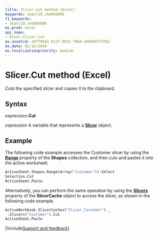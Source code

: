 ```yaml
---
title: Slicer.Cut method (Excel)
keywords: vbaxl10.chm905090
f1_keywords:
- vbaxl10.chm905090
ms.prod: excel
api_name:
- Excel.Slicer.Cut
ms.assetid: a8778661-612f-0031-78b0-d59bb87fdf62
ms.date: 05/16/2019
ms.localizationpriority: medium
---
```



# Slicer.Cut method (Excel)

Cuts the specified slicer and copies it to the clipboard.


## Syntax

_expression_.**Cut**

_expression_ A variable that represents a **[Slicer](Excel.Slicer.md)** object.


## Example

The following code example accesses the Customer slicer by using the **[Range](Excel.Shapes.Range.md)** property of the **Shapes** collection, and then cuts and pastes it into the active worksheet.

```vb
ActiveSheet.Shapes.Range(Array("Customer")).Select 
Selection.Cut 
ActiveSheet.Paste 

```

Alternatively, you can perform the same operation by using the **[Slicers](Excel.SlicerCache.Slicers.md)** property of the **SlicerCache** object to access the slicer, as shown in the following code example.

```vb
ActiveWorkbook.SlicerCaches("Slicer_Customer") _ 
 .Slicers("Customer").Cut 
ActiveSheet.Paste
```




[!include[Support and feedback](~/includes/feedback-boilerplate.md)]